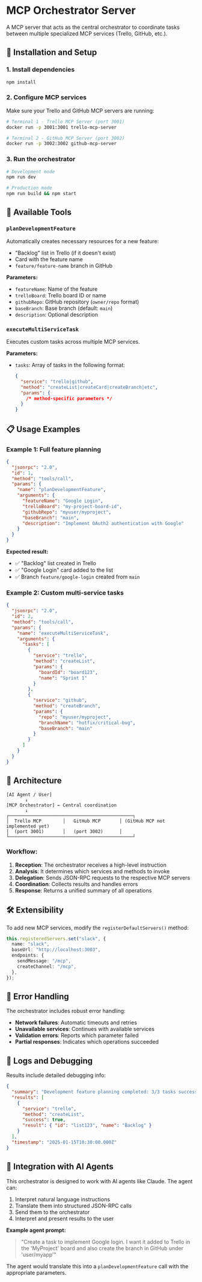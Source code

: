 # MCP Orchestrator Server

A MCP server that acts as the central orchestrator to coordinate tasks between multiple specialized MCP services (Trello, GitHub, etc.).

## 🚀 Installation and Setup

### 1. Install dependencies

```bash
npm install
```

### 2. Configure MCP services

Make sure your Trello and GitHub MCP servers are running:

```bash
# Terminal 1 - Trello MCP Server (port 3001)
docker run -p 3001:3001 trello-mcp-server

# Terminal 2 - GitHub MCP Server (port 3002)
docker run -p 3002:3002 github-mcp-server
```

### 3. Run the orchestrator

```bash
# Development mode
npm run dev

# Production mode
npm run build && npm start
```

## 🎯 Available Tools

### `planDevelopmentFeature`

Automatically creates necessary resources for a new feature:

- "Backlog" list in Trello (if it doesn't exist)
- Card with the feature name
- `feature/feature-name` branch in GitHub

**Parameters:**

- `featureName`: Name of the feature
- `trelloBoard`: Trello board ID or name
- `githubRepo`: GitHub repository (`owner/repo` format)
- `baseBranch`: Base branch (default: `main`)
- `description`: Optional description

### `executeMultiServiceTask`

Executes custom tasks across multiple MCP services.

**Parameters:**

- `tasks`: Array of tasks in the following format:

  ```json
  {
    "service": "trello|github",
    "method": "createList|createCard|createBranch|etc",
    "params": {
      /* method-specific parameters */
    }
  }
  ```

## 📋 Usage Examples

### Example 1: Full feature planning

```json
{
  "jsonrpc": "2.0",
  "id": 1,
  "method": "tools/call",
  "params": {
    "name": "planDevelopmentFeature",
    "arguments": {
      "featureName": "Google Login",
      "trelloBoard": "my-project-board-id",
      "githubRepo": "myuser/myproject",
      "baseBranch": "main",
      "description": "Implement OAuth2 authentication with Google"
    }
  }
}
```

**Expected result:**

- ✅ "Backlog" list created in Trello
- ✅ "Google Login" card added to the list
- ✅ Branch `feature/google-login` created from `main`

### Example 2: Custom multi-service tasks

```json
{
  "jsonrpc": "2.0",
  "id": 2,
  "method": "tools/call",
  "params": {
    "name": "executeMultiServiceTask",
    "arguments": {
      "tasks": [
        {
          "service": "trello",
          "method": "createList",
          "params": {
            "boardId": "board123",
            "name": "Sprint 1"
          }
        },
        {
          "service": "github",
          "method": "createBranch",
          "params": {
            "repo": "myuser/myproject",
            "branchName": "hotfix/critical-bug",
            "baseBranch": "main"
          }
        }
      ]
    }
  }
}
```

## 🔧 Architecture

```
[AI Agent / User]
       ↓
[MCP Orchestrator] ← Central coordination
       ↓
┌──────────────────────────────────────────────┐
│  Trello MCP        │   GitHub MCP       │ (GitHub MCP not implemented yet)
│  (port 3001)       │   (port 3002)      │
└──────────────────────────────────────────────┘
```

### Workflow:

1. **Reception**: The orchestrator receives a high-level instruction
2. **Analysis**: It determines which services and methods to invoke
3. **Delegation**: Sends JSON-RPC requests to the respective MCP servers
4. **Coordination**: Collects results and handles errors
5. **Response**: Returns a unified summary of all operations

## 🛠️ Extensibility

To add new MCP services, modify the `registerDefaultServers()` method:

```typescript
this.registeredServers.set("slack", {
  name: "slack",
  baseUrl: "http://localhost:3003",
  endpoints: {
    sendMessage: "/mcp",
    createChannel: "/mcp",
  },
});
```

## 🐛 Error Handling

The orchestrator includes robust error handling:

- **Network failures**: Automatic timeouts and retries
- **Unavailable services**: Continues with available services
- **Validation errors**: Reports which parameter failed
- **Partial responses**: Indicates which operations succeeded

## 📝 Logs and Debugging

Results include detailed debugging info:

```json
{
  "summary": "Development feature planning completed: 3/3 tasks successful",
  "results": [
    {
      "service": "trello",
      "method": "createList",
      "success": true,
      "result": { "id": "list123", "name": "Backlog" }
    }
  ],
  "timestamp": "2025-01-15T10:30:00.000Z"
}
```

## 🤝 Integration with AI Agents

This orchestrator is designed to work with AI agents like Claude. The agent can:

1. Interpret natural language instructions
2. Translate them into structured JSON-RPC calls
3. Send them to the orchestrator
4. Interpret and present results to the user

**Example agent prompt:**

> "Create a task to implement Google login. I want it added to Trello in the 'MyProject' board and also create the branch in GitHub under 'user/myapp'"

The agent would translate this into a `planDevelopmentFeature` call with the appropriate parameters.
